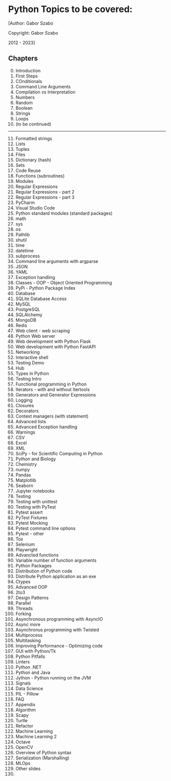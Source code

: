 # Python Topics to be covered:

[Author: Gabor Szabo

Copyright: Gabor Szabo

2012 - 2023]

## Chapters
0. Introduction
1. First Steps
2. COnditionals
3. Command Line Arguments
4. Compilation vs Interpretation
5. Numbers
6. Random
7. Boolean
8. Strings
9. Loops
10. (to be continued)



-------

11. Formatted strings
12. Lists
13. Tuples
14. Files
15. Dictionary (hash)
16. Sets
17. Code Reuse
18. Functions (subroutines)
19. Modules
20. Regular Expressions
21. Regular Expressions - part 2
22. Regular Expressions - part 3
23. PyCharm
24. Visual Studio Code
25. Python standard modules (standard packages)
26. math
27. sys
28. os
29. Pathlib
30. shutil
31. time
32. datetime
33. subprocess
34. Command line arguments with argparse
35. JSON
36. YAML
37. Exception handling
38. Classes - OOP - Object Oriented Programming
39. PyPi - Python Package Index
40. Database
41. SQLite Database Access
42. MySQL
43. PostgreSQL
44. SQLAlchemy
45. MongoDB
46. Redis
47. Web client - web scraping
48. Python Web server
49. Web development with Python Flask
50. Web development with Python FastAPI
51. Networking
52. Interactive shell
53. Testing Demo
54. Hub
55. Types in Python
56. Testing Intro
57. Functional programming in Python
58. Iterators - with and without Itertools
59. Generators and Generator Expressions
60. Logging
61. Closures
62. Decorators
63. Context managers (with statement)
64. Advanced lists
65. Advanced Exception handling
66. Warnings
67. CSV
68. Excel
69. XML
70. SciPy - for Scientific Computing in Python
71. Python and Biology
72. Chemistry
73. numpy
74. Pandas
75. Matplotlib
76. Seaborn
77. Jupyter notebooks
78. Testing
79. Testing with unittest
80. Testing with PyTest
81. Pytest assert
82. PyTest Fixtures
83. Pytest Mocking
84. Pytest command line options
85. Pytest - other
86. Tox
87. Selenium
88. Playwright
89. Advancted functions
90. Variable number of function arguments
91. Python Packages
92. Distribution of Python code
93. Distribute Python application as an exe
94. Ctypes
95. Advanced OOP
96. 2to3
97. Design Patterns
98. Parallel
99. Threads
100. Forking
101. Asynchronous programming with AsyncIO
102. Async more
103. Asynchronus programming with Twisted
104. Multiprocess
105. Multitasking
106. Improving Performance - Optimizing code
107. GUI with Python/Tk
108. Python Pitfalls
109. Linters
110. Python .NET
111. Python and Java
112. Jython - Python running on the JVM
113. Signals
114. Data Science
115. PIL - Pillow
116. FAQ
117. Appendix
118. Algorithm
119. Scapy
120. Turtle
121. Refactor
122. Machine Learning
123. Machine Learning 2
124. Octave
125. OpenCV
126. Overview of Python syntax
127. Serialization (Marshalling)
128. MLOps
129. Other slides
130. 
